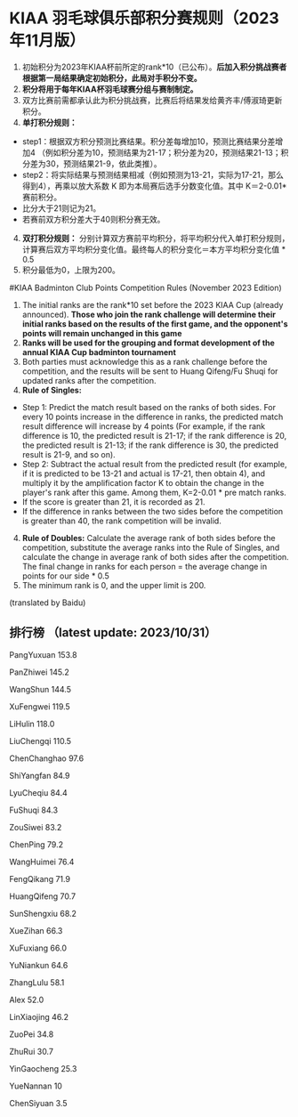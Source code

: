 # KIAA 羽毛球俱乐部积分赛规则（2023年11月版）

1. 初始积分为2023年KIAA杯前所定的rank\*10（已公布）。**后加入积分挑战赛者根据第一局结果确定初始积分，此局对手积分不变。**
2. **积分将用于每年KIAA杯羽毛球赛分组与赛制制定。**
3. 双方比赛前需都承认此为积分挑战赛，比赛后将结果发给黄齐丰/傅淑琦更新积分。
4. **单打积分规则：**
 - step1：根据双方积分预测比赛结果。积分差每增加10，预测比赛结果分差增加4
（例如积分差为10，预测结果为21-17；积分差为20，预测结果21-13；积分差为30，预测结果21-9，依此类推）。
 - step2：将实际结果与预测结果相减（例如预测为13-21，实际为17-21，那么得到4），再乘以放大系数 K 即为本局赛后选手分数变化值。其中 K＝2-0.01\*赛前积分。
 - 比分大于21则记为21。
 - 若赛前双方积分差大于40则积分赛无效。
4. **双打积分规则：**
分别计算双方赛前平均积分，将平均积分代入单打积分规则，计算赛后双方平均积分变化值。最终每人的积分变化＝本方平均积分变化值 * 0.5
5. 积分最低为0，上限为200。

#KIAA Badminton Club Points Competition Rules (November 2023 Edition)

1. The initial ranks are the rank*10 set before the 2023 KIAA Cup (already announced). **Those who join the rank challenge will determine their initial ranks based on the results of the first game, and the opponent's points will remain unchanged in this game**
2. **Ranks will be used for the grouping and format development of the annual KIAA Cup badminton tournament**
3. Both parties must acknowledge this as a rank challenge before the competition, and the results will be sent to Huang Qifeng/Fu Shuqi for updated ranks after the competition.
4. **Rule of Singles:**
- Step 1: Predict the match result based on the ranks of both sides. For every 10 points increase in the difference in ranks, the predicted match result difference will increase by 4 points
(For example, if the rank difference is 10, the predicted result is 21-17; if the rank difference is 20, the predicted result is 21-13; if the rank difference is 30, the predicted result is 21-9, and so on).
- Step 2: Subtract the actual result from the predicted result (for example, if it is predicted to be 13-21 and actual is 17-21, then obtain 4), and multiply it by the amplification factor K to obtain the change in the player's rank after this game. Among them, K=2-0.01 * pre match ranks.
- If the score is greater than 21, it is recorded as 21.
- If the difference in ranks between the two sides before the competition is greater than 40, the rank competition will be invalid.
4. **Rule of Doubles:**
Calculate the average rank of both sides before the competition, substitute the average ranks into the Rule of Singles, and calculate the change in average rank of both sides after the competition. The final change in ranks for each person = the average change in points for our side * 0.5
5. The minimum rank is 0, and the upper limit is 200.
  
(translated by Baidu)
  

## 排行榜 （latest update: 2023/10/31） 

PangYuxuan 153.8 

PanZhiwei 145.2 

WangShun 144.5 

XuFengwei 119.5 

LiHulin 118.0 

LiuChengqi 110.5 

ChenChanghao 97.6 

ShiYangfan 84.9 

LyuCheqiu 84.4 

FuShuqi 84.3 

ZouSiwei 83.2 

ChenPing 79.2 

WangHuimei 76.4 

FengQikang 71.9 

HuangQifeng 70.7 

SunShengxiu 68.2 

XueZihan 66.3 

XuFuxiang 66.0 

YuNiankun 64.6 

ZhangLulu 58.1 

Alex 52.0 

LinXiaojing 46.2 

ZuoPei 34.8 

ZhuRui 30.7 

YinGaocheng 25.3 

YueNannan 10 

ChenSiyuan 3.5
